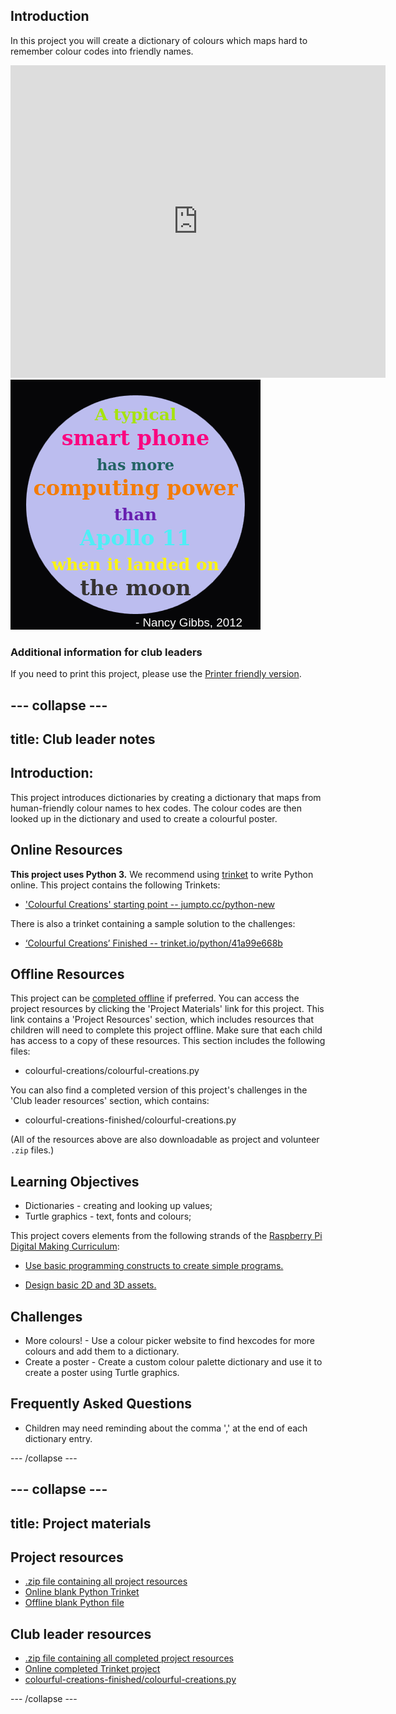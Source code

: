 ## Introduction

In this project you will create a dictionary of colours which maps hard to remember colour codes into friendly names.  

<div class="trinket">
  <iframe src="https://trinket.io/embed/python/97822f48b7?outputOnly=true&start=result" width="600" height="500" frameborder="0" marginwidth="0" marginheight="0" allowfullscreen>
  </iframe>
  <img src="images/colourful-finished.png">
</div>

### Additional information for club leaders

If you need to print this project, please use the [Printer friendly version](https://projects.raspberrypi.org/en/projects/colourful-creations/print).


--- collapse ---
---
title: Club leader notes
---


## Introduction:
This project introduces dictionaries by creating a dictionary that maps from human-friendly colour names to hex codes. The colour codes are then looked up in the dictionary and used to create a colourful poster. 

## Online Resources

__This project uses Python 3.__ We recommend using [trinket](https://trinket.io/) to write Python online. This project contains the following Trinkets:

+ ['Colourful Creations' starting point -- jumpto.cc/python-new](http://jumpto.cc/python-new)

There is also a trinket containing a sample solution to the challenges:

+ [‘Colourful Creations’ Finished -- trinket.io/python/41a99e668b](https://trinket.io/python/97822f48b7)

## Offline Resources
This project can be [completed offline](https://www.codeclubprojects.org/en-GB/resources/python-working-offline/) if preferred. You can access the project resources by clicking the 'Project Materials' link for this project. This link contains a 'Project Resources' section, which includes resources that children will need to complete this project offline. Make sure that each child has access to a copy of these resources. This section includes the following files:

+ colourful-creations/colourful-creations.py

You can also find a completed version of this project's challenges in the 'Club leader resources' section, which contains:

+ colourful-creations-finished/colourful-creations.py

(All of the resources above are also downloadable as project and volunteer `.zip` files.)

## Learning Objectives
+ Dictionaries - creating and looking up values;
+ Turtle graphics - text, fonts and colours;

This project covers elements from the following strands of the [Raspberry Pi Digital Making Curriculum](http://rpf.io/curriculum):

+ [Use basic programming constructs to create simple programs.](https://www.raspberrypi.org/curriculum/programming/creator)

+ [Design basic 2D and 3D assets.](https://www.raspberrypi.org/curriculum/design/creator)

## Challenges
+ More colours! - Use a colour picker website to find hexcodes for more colours and add them to a dictionary. 
+ Create a poster - Create a custom colour palette dictionary and use it to create a poster using Turtle graphics. 

## Frequently Asked Questions
+ Children may need reminding about the comma ',' at the end of each dictionary entry. 



--- /collapse ---


--- collapse ---
---
title: Project materials
---
## Project resources
* [.zip file containing all project resources](resources/colourful-creations-project-resources.zip)
* [Online blank Python Trinket](http://jumpto.cc/python-new)
* [Offline blank Python file](resources/new-new.py)

## Club leader resources
* [.zip file containing all completed project resources](resources/colourful-creations-volunteer-resources.zip)
* [Online completed Trinket project](https://trinket.io/python/97822f48b7)
* [colourful-creations-finished/colourful-creations.py](resources/colourful-creations-finished-colourful-creations.py)

--- /collapse ---

